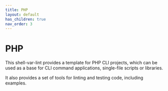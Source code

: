 ```yaml
---
title: PHP
layout: default
has_children: true
nav_order: 3
---
```


# PHP

This shell-var-lint provides a template for PHP CLI projects, which can be used as a base 
for CLI command applications, single-file scripts or libraries.

It also provides a set of tools for linting and testing code, including examples.
